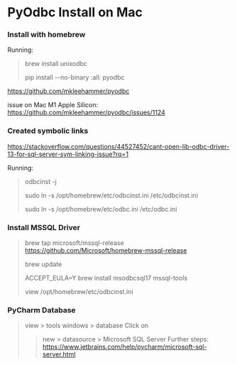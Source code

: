 # PyOdbc Install on Mac
 
### Install with homebrew
Running:
> brew install unixodbc 
> 
> pip install --no-binary :all: pyodbc

https://github.com/mkleehammer/pyodbc

issue on Mac M1 Apple Silicon:
https://github.com/mkleehammer/pyodbc/issues/1124

### Created symbolic links
https://stackoverflow.com/questions/44527452/cant-open-lib-odbc-driver-13-for-sql-server-sym-linking-issue?rq=1

Running:
> odbcinst -j
> 
> sudo ln -s /opt/homebrew/etc/odbcinst.ini /etc/odbcinst.ini
> 
> sudo ln -s /opt/homebrew/etc/odbc.ini /etc/odbc.ini


### Install MSSQL Driver
> brew tap microsoft/mssql-release https://github.com/Microsoft/homebrew-mssql-release
> 
> brew update
> 
> ACCEPT_EULA=Y brew install msodbcsql17 mssql-tools
> 
> view /opt/homebrew/etc/odbcinst.ini

### PyCharm Database
> view > tools windows > database
> Click on 
>> new > datasource > Microsoft SQL Server
> Further steps: https://www.jetbrains.com/help/pycharm/microsoft-sql-server.html